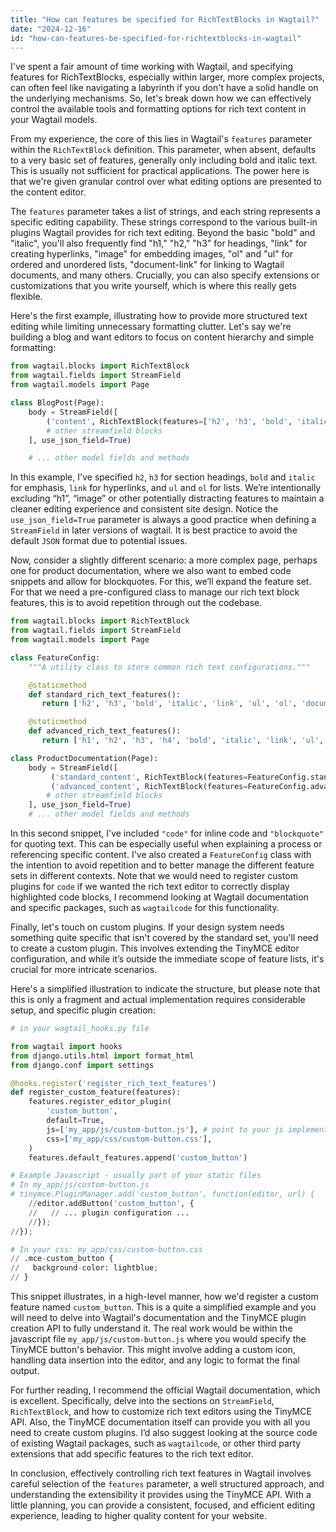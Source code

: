 ```yaml
---
title: "How can features be specified for RichTextBlocks in Wagtail?"
date: "2024-12-16"
id: "how-can-features-be-specified-for-richtextblocks-in-wagtail"
---
```


 I've spent a fair amount of time working with Wagtail, and specifying features for RichTextBlocks, especially within larger, more complex projects, can often feel like navigating a labyrinth if you don't have a solid handle on the underlying mechanisms. So, let's break down how we can effectively control the available tools and formatting options for rich text content in your Wagtail models.

From my experience, the core of this lies in Wagtail's `features` parameter within the `RichTextBlock` definition. This parameter, when absent, defaults to a very basic set of features, generally only including bold and italic text. This is usually not sufficient for practical applications. The power here is that we're given granular control over what editing options are presented to the content editor.

The `features` parameter takes a list of strings, and each string represents a specific editing capability. These strings correspond to the various built-in plugins Wagtail provides for rich text editing. Beyond the basic "bold" and "italic", you'll also frequently find "h1," "h2," "h3" for headings, "link" for creating hyperlinks, "image" for embedding images, "ol" and "ul" for ordered and unordered lists, "document-link" for linking to Wagtail documents, and many others. Crucially, you can also specify extensions or customizations that you write yourself, which is where this really gets flexible.

Here's the first example, illustrating how to provide more structured text editing while limiting unnecessary formatting clutter. Let's say we're building a blog and want editors to focus on content hierarchy and simple formatting:

```python
from wagtail.blocks import RichTextBlock
from wagtail.fields import StreamField
from wagtail.models import Page

class BlogPost(Page):
    body = StreamField([
        ('content', RichTextBlock(features=['h2', 'h3', 'bold', 'italic', 'link', 'ul', 'ol'])),
        # other streamfield blocks
    ], use_json_field=True)

    # ... other model fields and methods
```

In this example, I've specified `h2`, `h3` for section headings, `bold` and `italic` for emphasis, `link` for hyperlinks, and `ul` and `ol` for lists. We’re intentionally excluding “h1”, “image” or other potentially distracting features to maintain a cleaner editing experience and consistent site design. Notice the `use_json_field=True` parameter is always a good practice when defining a `StreamField` in later versions of wagtail. It is best practice to avoid the default `JSON` format due to potential issues.

Now, consider a slightly different scenario: a more complex page, perhaps one for product documentation, where we also want to embed code snippets and allow for blockquotes. For this, we’ll expand the feature set. For that we need a pre-configured class to manage our rich text block features, this is to avoid repetition through out the codebase.

```python
from wagtail.blocks import RichTextBlock
from wagtail.fields import StreamField
from wagtail.models import Page

class FeatureConfig:
    """A utility class to store common rich text configurations."""

    @staticmethod
    def standard_rich_text_features():
       return ['h2', 'h3', 'bold', 'italic', 'link', 'ul', 'ol', 'document-link', 'code', 'blockquote']

    @staticmethod
    def advanced_rich_text_features():
       return ['h1', 'h2', 'h3', 'h4', 'bold', 'italic', 'link', 'ul', 'ol', 'document-link', 'code', 'blockquote', 'image']

class ProductDocumentation(Page):
    body = StreamField([
         ('standard_content', RichTextBlock(features=FeatureConfig.standard_rich_text_features())),
         ('advanced_content', RichTextBlock(features=FeatureConfig.advanced_rich_text_features())),
        # other streamfield blocks
    ], use_json_field=True)
    # ... other model fields and methods
```

In this second snippet, I've included `"code"` for inline code and `"blockquote"` for quoting text. This can be especially useful when explaining a process or referencing specific content. I've also created a `FeatureConfig` class with the intention to avoid repetition and to better manage the different feature sets in different contexts. Note that we would need to register custom plugins for `code` if we wanted the rich text editor to correctly display highlighted code blocks, I recommend looking at Wagtail documentation and specific packages, such as `wagtailcode` for this functionality.

Finally, let's touch on custom plugins. If your design system needs something quite specific that isn't covered by the standard set, you'll need to create a custom plugin. This involves extending the TinyMCE editor configuration, and while it’s outside the immediate scope of feature lists, it's crucial for more intricate scenarios.

Here's a simplified illustration to indicate the structure, but please note that this is only a fragment and actual implementation requires considerable setup, and specific plugin creation:

```python
# in your wagtail_hooks.py file

from wagtail import hooks
from django.utils.html import format_html
from django.conf import settings

@hooks.register('register_rich_text_features')
def register_custom_feature(features):
    features.register_editor_plugin(
        'custom_button',
        default=True,
        js=['my_app/js/custom-button.js'], # point to your js implementation
        css=['my_app/css/custom-button.css'],
    )
    features.default_features.append('custom_button')

# Example Javascript - usually part of your static files
# In my_app/js/custom-button.js
# tinymce.PluginManager.add('custom_button', function(editor, url) {
    //editor.addButton('custom_button', {
    //   // ... plugin configuration ...
    //});
//});

# In your css: my_app/css/custom-button.css
// .mce-custom_button {
//   background-color: lightblue;
// }
```

This snippet illustrates, in a high-level manner, how we'd register a custom feature named `custom_button`. This is a quite a simplified example and you will need to delve into Wagtail's documentation and the TinyMCE plugin creation API to fully understand it.  The real work would be within the javascript file `my_app/js/custom-button.js` where you would specify the TinyMCE button's behavior. This might involve adding a custom icon, handling data insertion into the editor, and any logic to format the final output.

For further reading, I recommend the official Wagtail documentation, which is excellent. Specifically, delve into the sections on `StreamField`, `RichTextBlock`, and how to customize rich text editors using the TinyMCE API. Also, the TinyMCE documentation itself can provide you with all you need to create custom plugins. I’d also suggest looking at the source code of existing Wagtail packages, such as `wagtailcode`, or other third party extensions that add specific features to the rich text editor.

In conclusion, effectively controlling rich text features in Wagtail involves careful selection of the `features` parameter, a well structured approach, and understanding the extensibility it provides using the TinyMCE API. With a little planning, you can provide a consistent, focused, and efficient editing experience, leading to higher quality content for your website.
